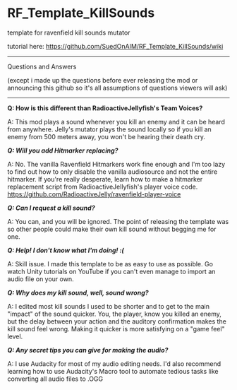 # RF_Template_KillSounds
template for ravenfield kill sounds mutator

tutorial here:
https://github.com/SuedOnAIM/RF_Template_KillSounds/wiki

___________________________________________________________
Questions and Answers 

(except i made up the questions before ever releasing the mod or announcing this github so it's all assumptions of questions viewers will ask)
___________________________________________________________

**Q: How is this different than RadioactiveJellyfish's Team Voices?**

A: This mod plays a sound whenever you kill an enemy and it can be heard from anywhere. Jelly's mutator plays the sound locally so if you kill an enemy from 500 meters away, you won't be hearing their death cry.


***Q: Will you add Hitmarker replacing?***

A: No. The vanilla Ravenfield Hitmarkers work fine enough and I'm too lazy to find out how to only disable the vanilla audiosource and not the entire hitmarker. If you're really desperate, learn how to make a hitmarker replacement script from RadioactiveJellyfish's player voice code. https://github.com/RadioactiveJelly/ravenfield-player-voice


***Q: Can I request a kill sound?***

A: You can, and you will be ignored. The point of releasing the template was so other people could make their own kill sound without begging me for one.


***Q: Help! I don't know what I'm doing! :(***

A: Skill issue. I made this template to be as easy to use as possible. Go watch Unity tutorials on YouTube if you can't even manage to import an audio file on your own.


***Q: Why does my kill sound, well, sound wrong?***

A: I edited most kill sounds I used to be shorter and to get to the main "impact" of the sound quicker. You, the player, know you killed an enemy, but the delay between your action and the auditory confirmation makes the kill sound feel wrong. Making it quicker is more satisfying on a "game feel" level.


***Q: Any secret tips you can give for making the audio?***

A: I use Audacity for most of my audio editing needs. I'd also recommend learning how to use Audacity's Macro tool to automate tedious tasks like converting all audio files to .OGG
